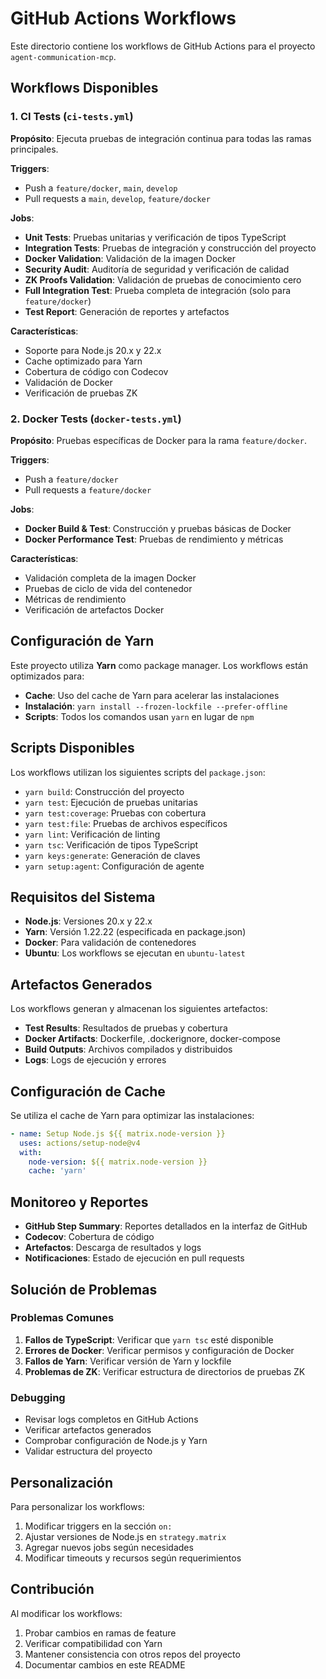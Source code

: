 # GitHub Actions Workflows

Este directorio contiene los workflows de GitHub Actions para el proyecto `agent-communication-mcp`.

## Workflows Disponibles

### 1. CI Tests (`ci-tests.yml`)

**Propósito**: Ejecuta pruebas de integración continua para todas las ramas principales.

**Triggers**:
- Push a `feature/docker`, `main`, `develop`
- Pull requests a `main`, `develop`, `feature/docker`

**Jobs**:
- **Unit Tests**: Pruebas unitarias y verificación de tipos TypeScript
- **Integration Tests**: Pruebas de integración y construcción del proyecto
- **Docker Validation**: Validación de la imagen Docker
- **Security Audit**: Auditoría de seguridad y verificación de calidad
- **ZK Proofs Validation**: Validación de pruebas de conocimiento cero
- **Full Integration Test**: Prueba completa de integración (solo para `feature/docker`)
- **Test Report**: Generación de reportes y artefactos

**Características**:
- Soporte para Node.js 20.x y 22.x
- Cache optimizado para Yarn
- Cobertura de código con Codecov
- Validación de Docker
- Verificación de pruebas ZK

### 2. Docker Tests (`docker-tests.yml`)

**Propósito**: Pruebas específicas de Docker para la rama `feature/docker`.

**Triggers**:
- Push a `feature/docker`
- Pull requests a `feature/docker`

**Jobs**:
- **Docker Build & Test**: Construcción y pruebas básicas de Docker
- **Docker Performance Test**: Pruebas de rendimiento y métricas

**Características**:
- Validación completa de la imagen Docker
- Pruebas de ciclo de vida del contenedor
- Métricas de rendimiento
- Verificación de artefactos Docker

## Configuración de Yarn

Este proyecto utiliza **Yarn** como package manager. Los workflows están optimizados para:

- **Cache**: Uso del cache de Yarn para acelerar las instalaciones
- **Instalación**: `yarn install --frozen-lockfile --prefer-offline`
- **Scripts**: Todos los comandos usan `yarn` en lugar de `npm`

## Scripts Disponibles

Los workflows utilizan los siguientes scripts del `package.json`:

- `yarn build`: Construcción del proyecto
- `yarn test`: Ejecución de pruebas unitarias
- `yarn test:coverage`: Pruebas con cobertura
- `yarn test:file`: Pruebas de archivos específicos
- `yarn lint`: Verificación de linting
- `yarn tsc`: Verificación de tipos TypeScript
- `yarn keys:generate`: Generación de claves
- `yarn setup:agent`: Configuración de agente

## Requisitos del Sistema

- **Node.js**: Versiones 20.x y 22.x
- **Yarn**: Versión 1.22.22 (especificada en package.json)
- **Docker**: Para validación de contenedores
- **Ubuntu**: Los workflows se ejecutan en `ubuntu-latest`

## Artefactos Generados

Los workflows generan y almacenan los siguientes artefactos:

- **Test Results**: Resultados de pruebas y cobertura
- **Docker Artifacts**: Dockerfile, .dockerignore, docker-compose
- **Build Outputs**: Archivos compilados y distribuidos
- **Logs**: Logs de ejecución y errores

## Configuración de Cache

Se utiliza el cache de Yarn para optimizar las instalaciones:

```yaml
- name: Setup Node.js ${{ matrix.node-version }}
  uses: actions/setup-node@v4
  with:
    node-version: ${{ matrix.node-version }}
    cache: 'yarn'
```

## Monitoreo y Reportes

- **GitHub Step Summary**: Reportes detallados en la interfaz de GitHub
- **Codecov**: Cobertura de código
- **Artefactos**: Descarga de resultados y logs
- **Notificaciones**: Estado de ejecución en pull requests

## Solución de Problemas

### Problemas Comunes

1. **Fallos de TypeScript**: Verificar que `yarn tsc` esté disponible
2. **Errores de Docker**: Verificar permisos y configuración de Docker
3. **Fallos de Yarn**: Verificar versión de Yarn y lockfile
4. **Problemas de ZK**: Verificar estructura de directorios de pruebas ZK

### Debugging

- Revisar logs completos en GitHub Actions
- Verificar artefactos generados
- Comprobar configuración de Node.js y Yarn
- Validar estructura del proyecto

## Personalización

Para personalizar los workflows:

1. Modificar triggers en la sección `on:`
2. Ajustar versiones de Node.js en `strategy.matrix`
3. Agregar nuevos jobs según necesidades
4. Modificar timeouts y recursos según requerimientos

## Contribución

Al modificar los workflows:

1. Probar cambios en ramas de feature
2. Verificar compatibilidad con Yarn
3. Mantener consistencia con otros repos del proyecto
4. Documentar cambios en este README
